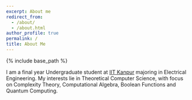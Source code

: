 ```yaml
---
excerpt: About me
redirect_from:
  - /about/
  - /about.html
author_profile: true
permalink: /
title: About Me
---
```


{% include base_path %}

I am a final year Undergraduate student at [IIT Kanpur](https://www.iitk.ac.in/)
majoring in Electrical Engineering. My interests lie in Theoretical Computer
Science, with focus on Complexity Theory, Computational Algebra, Boolean
Functions and Quantum Computing.
